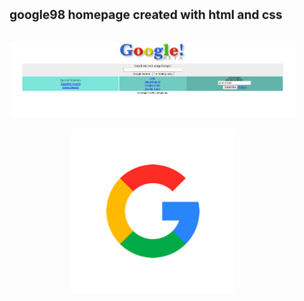 ## google98 homepage created with html and css

<br>

<center><img src="image/google.png"></center>
<br>
<center><img src="https://raw.githubusercontent.com/github/explore/80688e429a7d4ef2fca1e82350fe8e3517d3494d/topics/google/google.png"></center>